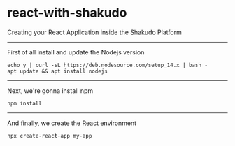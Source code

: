 # react-with-shakudo
Creating your React Application inside the Shakudo Platform

---

First of all install and update the Nodejs version
```
echo y | curl -sL https://deb.nodesource.com/setup_14.x | bash -
apt update && apt install nodejs
```
---

Next, we're gonna install npm
```
npm install
```
--- 

And finally, we create the React environment
```
npx create-react-app my-app
```
